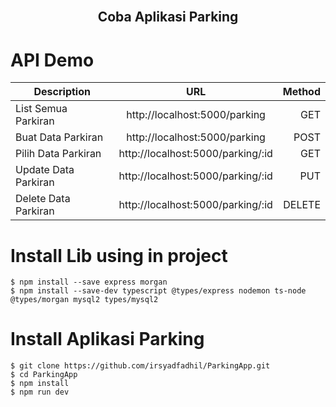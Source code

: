 <br />
<p align="center">
  <h2 align="center">Coba Aplikasi Parking</h2>
</p>

# API Demo

| Description        |    URL        | Method  |
| ------------- |:-------------:| -----:|
| List Semua Parkiran     | http://localhost:5000/parking | GET |
| Buat Data Parkiran      | http://localhost:5000/parking      |   POST |
| Pilih Data Parkiran | http://localhost:5000/parking/:id      |    GET |
| Update Data Parkiran | http://localhost:5000/parking/:id      |    PUT |
| Delete Data Parkiran | http://localhost:5000/parking/:id      |    DELETE |


# Install Lib using in project
```
$ npm install --save express morgan
$ npm install --save-dev typescript @types/express nodemon ts-node @types/morgan mysql2 types/mysql2
```

# Install Aplikasi Parking
```
$ git clone https://github.com/irsyadfadhil/ParkingApp.git
$ cd ParkingApp
$ npm install
$ npm run dev 

